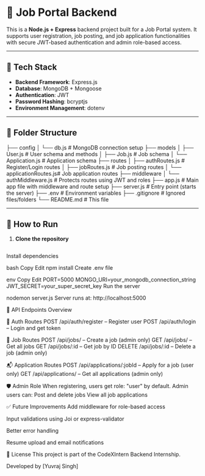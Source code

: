 # 🧠 Job Portal Backend

This is a **Node.js + Express** backend project built for a Job Portal system. It supports user registration, job posting, and job application functionalities with secure JWT-based authentication and admin role-based access.

---

## 🔧 Tech Stack

- **Backend Framework**: Express.js
- **Database**: MongoDB + Mongoose
- **Authentication**: JWT
- **Password Hashing**: bcryptjs
- **Environment Management**: dotenv

---

## 📁 Folder Structure

├── config
│ └── db.js # MongoDB connection setup
├── models
│ ├── User.js # User schema and methods
│ ├── Job.js # Job schema
│ └── Application.js # Application schema
├── routes
│ ├── authRoutes.js # Register/Login routes
│ ├── jobRoutes.js # Job posting routes
│ └── applicationRoutes.js# Job application routes
├── middleware
│ └── authMiddleware.js # Protects routes using JWT and roles
├── app.js # Main app file with middleware and route setup
├── server.js # Entry point (starts the server)
├── .env # Environment variables
├── .gitignore # Ignored files/folders
└── README.md # This file

---

## 🚀 How to Run

1. **Clone the repository**
   ```bash
Install dependencies

bash
Copy
Edit
npm install
Create .env file

env
Copy
Edit
PORT=5000
MONGO_URI=your_mongodb_connection_string
JWT_SECRET=your_super_secret_key
Run the server

nodemon server.js
Server runs at: http://localhost:5000

🧪 API Endpoints Overview

🔐 Auth Routes
POST /api/auth/register – Register user
POST /api/auth/login – Login and get token


📄 Job Routes
POST /api/jobs/ – Create a job (admin only)
GET /api/jobs/ – Get all jobs
GET /api/jobs/:id – Get job by ID
DELETE /api/jobs/:id – Delete a job (admin only)



📬 Application Routes
POST /api/applications/:jobId – Apply for a job (user only)
GET /api/applications/ – Get all applications (admin only)


🛡 Admin Role
When registering, users get role: "user" by default. Admin users can:
Post and delete jobs
View all job applications

✅ Future Improvements
Add middleware for role-based access

Input validations using Joi or express-validator

Better error handling

Resume upload and email notifications

📄 License
This project is part of the CodeXIntern Backend Internship.

Developed by [Yuvraj Singh]


